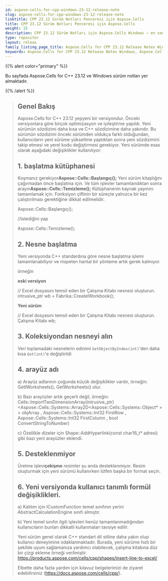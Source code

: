 ```yaml
---
id: aspose-cells-for-cpp-windows-23-12-release-note
slug: aspose-cells-for-cpp-windows-23-12-release-note
linktitle: CPP 23.12 Sürüm Notları Penceresi için Aspose.Cells
title: CPP 23.12 Sürüm Notları Penceresi için Aspose.Cells
weight: 15
description: CPP 23.12 Sürüm Notları için Aspose.Cells Windows – en son geliştirmeler, yeni özellikler ve düzeltmeler
type: repositor
layout: releas
family_listing_page_title: Aspose.Cells for CPP 23.12 Release Notes Window
keywords: Aspose.Cells for CPP 23.12 Release Notes Windows, Aspose.Cells for CPP 23.12 Windows updates and fixe
---
```

{{% alert color="primary" %}}

Bu sayfada Aspose.Cells for C++ 23.12 ve Windows sürüm notları yer almaktadır.

{{% /alert %}}

> ## Genel Bakış
> Aspose.Cells for C++ 23.12 yepyeni bir versiyondur. Önceki versiyonlara göre birçok optimizasyon ve iyileştirme yapıldı. Yeni sürümün sözdizimi daha kısa ve C++ sözdizimine daha yakındır.
> Bu sürümün sözdizimi önceki sürümden oldukça farklı olduğundan, kullanıcıların yeni sürüme yükseltme yaptıktan sonra yeni sözdizimini takip etmesi ve yerel kodu değiştirmesi gerekiyor.
> Yeni sürümde esas olarak aşağıdaki değişiklikler kullanılıyor:
>
> ## 1. başlatma kütüphanesi
>
 > Koşmanız gerekiyor**Aspose::Cells::Başlangıç();** Yeni sürüm kitaplığını çağırmadan önce başlatma için. Ve tüm işlevler tamamlandıktan sonra arayın**Aspose::Cells::Temizleme();** Kütüphanenin kaynak yayınını tamamlamak için.
> Fonksiyon çiftinin bir süreçte yalnızca bir kez çalıştırılması gerektiğine dikkat edilmelidir.
>
> Aspose::Cells::Başlangıç();
>     
> //istediğini yap
>     
> Aspose::Cells::Temizleme();
>
> ## 2. Nesne başlatma
>
> Yeni versiyonda C++ standardına göre nesne başlatma işlemi tamamlanabiliyor ve nispeten hantal bir yönteme artık gerek kalmıyor.
> 
> örneğin
> 
>    **eski versiyon**
>
> // Excel dosyasını temsil eden bir Çalışma Kitabı nesnesi oluşturun.
> intrusive_ptr<IWorkbook> wb = Fabrika::CreateIWorkbook();
>
>    **Yeni sürüm**
>
> // Excel dosyasını temsil eden bir Çalışma Kitabı nesnesi oluşturun.
> Çalışma Kitabı wb;
>
> ## 3. Koleksiyondan nesneyi alın
> Veri toplamadaki nesnelerin edinimi `GetObjectByIndex(int)`'den daha kısa `Get(int)`'e değiştirildi
>
> ## 4. arayüz adı
> 
 > a) Arayüz adlarının çoğunda küçük değişiklikler vardır, örneğin: GetIWorksheets(), GetWorksheets() olur.
>
> b) Bazı arayüzler artık geçerli değil, örneğin: Cells::ImportTwoDimensionArray(intrusive_ptr)<Aspose::Cells::Systems::Array2D<Aspose::Cells::Systems::Object* > > objArray , Aspose::Cells::Systems::Int32 FirstRow , Aspose::Cells::Systems::Int32 FirstColumn , bool ConvertStringToNumber)
>
> c) Özellikle dizeler için Shape::AddHyperlink(const char16_t* adresi) gibi bazı yeni arayüzler eklendi.
>
> ## 5. Desteklenmiyor
>
 > Üretme işlevi**çekişme** resimler şu anda desteklenmiyor. Resim oluşturmak için yeni sürümü kullanırken lütfen başka bir format seçin.
>
> ## 6. Yeni versiyonda kullanıcı tanımlı formül değişiklikleri.
>
> a) Kalıtım için ICustomFunction temel sınıfının yerini AbstractCalculationEngine sınıfı almıştır.
>
> b) Yeni temel sınıfın ilgili işlevleri henüz tamamlanmadığından kullanıcıların bunları dikkatli kullanmaları tavsiye edilir.
>
> Yeni sürüm genel olarak C++ standart dil stiline daha yakın olup kullanıcı deneyimine odaklanmaktadır. Burada, yeni sürüme hızlı bir şekilde uyum sağlamanıza yardımcı olabilecek, çalışma kitabına düz bir çizgi ekleme örneği verilmiştir.
> https://products.aspose.com/cells/cpp/shapes/insert-line-to-excel/
>
> Elbette daha fazla yardım için kılavuz belgelerimizi de ziyaret edebilirsiniz (https://docs.aspose.com/cells/cpp/).
